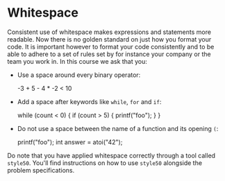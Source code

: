 # Whitespace

Consistent use of whitespace makes expressions and statements more readable. Now there is no golden standard on just how you format your code. It is important however to format your code consistently and to be able to adhere to a set of rules set by for instance your company or the team you work in. In this course we ask that you:

- Use a space around every binary operator:

    -3 + 5 - 4 * -2 < 10

- Add a space after keywords like `while`, `for` and `if`:

    while (count < 0)
    {
        if (count > 5)
        {
            printf("foo");
        }
    }

- Do not use a space between the name of a function and its opening `(`:

    printf("foo");
    int answer = atoi("42");


Do note that you have applied whitespace correctly through a tool called `style50`. You'll find instructions on how to use `style50` alongside the problem specifications.
